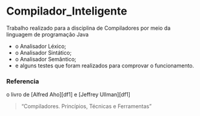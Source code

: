 # Compilador_Inteligente

Trabalho realizado para a disciplina de Compiladores por meio da linguagem de programação Java

  - o Analisador Léxico;
  - o Analisador Sintático;
  - o Analisador Semântico;
  - e alguns testes que foram realizados para comprovar o funcionamento.

### Referencia

o livro de [Alfred Aho][df1] e [Jeffrey Ullman][df1]

> “Compiladores. Princípios, Técnicas e Ferramentas”

